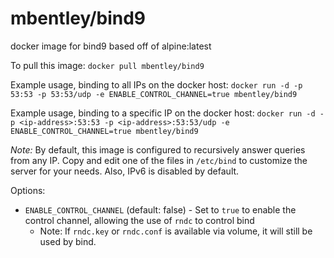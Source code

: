 # mbentley/bind9

docker image for bind9
based off of alpine:latest

To pull this image:
`docker pull mbentley/bind9`

Example usage, binding to all IPs on the docker host:
`docker run -d -p 53:53 -p 53:53/udp -e ENABLE_CONTROL_CHANNEL=true mbentley/bind9`

Example usage, binding to a specific IP on the docker host:
`docker run -d -p <ip-address>:53:53 -p <ip-address>:53:53/udp -e ENABLE_CONTROL_CHANNEL=true mbentley/bind9`

*Note:* By default, this image is configured to recursively answer queries from any IP.  Copy and edit one of the files in `/etc/bind` to customize the server for your needs.  Also, IPv6 is disabled by default.

Options:

* `ENABLE_CONTROL_CHANNEL` (default: false) - Set to `true` to enable the control channel, allowing the use of `rndc` to control bind
  * Note: If `rndc.key` or `rndc.conf` is available via volume, it will still be used by bind.
